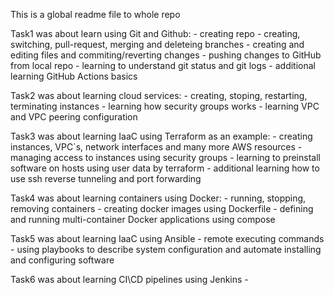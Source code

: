 This is a global readme file to whole repo

Task1 was about learn using Git and Github:
    - creating repo
    - creating, switching, pull-request, merging and deleteing branches
    - creating and editing files and commiting/reverting changes
    - pushing changes to GitHub from local repo
    - learning to understand git status and git logs
    - additional learning GitHub Actions basics

Task2 was about learning cloud services:
    - creating, stoping, restarting, terminating instances
    - learning how security groups works
    - learning VPC and VPC peering configuration

Task3 was about learning IaaC using Terraform as an example:
    - creating instances, VPC\`s, network interfaces and many more AWS resources
    - managing access to instances using security groups
    - learning to preinstall software on hosts using user data by terraform
    - additional learning how to use ssh reverse tunneling and port forwarding

Task4 was about learning containers using Docker:
    - running, stopping, removing containers
    - creating docker images using Dockerfile
    - defining and running multi-container Docker applications using compose

Task5 was about learning IaaC using Ansible
    - remote executing commands
    - using playbooks to describe system configuration and automate
    installing and configuring software

Task6 was about learning CI\CD pipelines using Jenkins
    -
